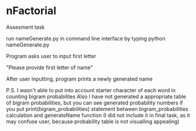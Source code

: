 # nFactorial
Assesment task

run nameGenerate.py in command line interface by typing 
python nameGenerate.py 

Program asks user to input first letter

"Please provide first letter of name"

After user inputting, program prints a newly generated name 

P.S.
I wasn't able to put into account starter character of each word in counting bigram probabilites
Also I have not generated a appropriate table of bigram probabilities, but you can see generated probability numbers 
if you put print(bigram_probabilities) statement between bigram_probabilities calculation and generateName function
(I did not include it in final task, as it may confuse user, because probability table is not visualling appealing)
